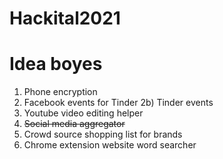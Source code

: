 # Hackital2021

# Idea boyes

1) Phone encryption
2) Facebook events for Tinder
2b) Tinder events
3) Youtube video editing helper
4) ~~Social media aggregator~~
5) Crowd source shopping list for brands
6) Chrome extension website word searcher
